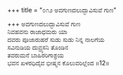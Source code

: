 +++
title = "೦೧೨ ಅವಗುಣದಲುದ್ಭಾವಿಸುವೆ ಗುಣ"

+++
ಅವಗುಣದಲುದ್ಭಾವಿಸುವೆ ಗುಣ  
ನಿವಹವನು ರಾಜಾಧಮರು ಯಾ  
ದವರು ಪೂಜಾರುಹರೆ ಸುಡು ಸುಡು ನಿನ್ನ ನಾಲಗೆಯ   
ಸವಿನುಡಿಯ ದುವ್ರ್ಯಸನಿ ತೊಂಡಿನ   
ತವರುಮನೆ ಬಾಹಿರರಿಗಾಶ್ರಯ  
ಭವನ ಖಳರಧಿದೈವ ಭೀಷ್ಮನ ಕೊಲುವರಿಲ್ಲೆಂದ    ॥12॥
